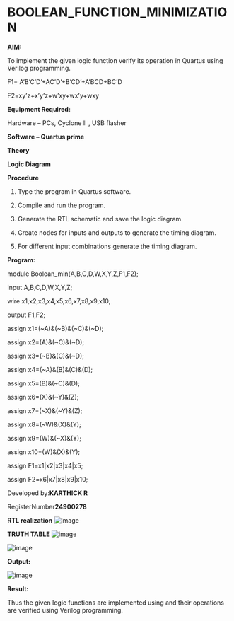 # BOOLEAN_FUNCTION_MINIMIZATION

**AIM:**

To implement the given logic function verify its operation in Quartus using Verilog programming.

F1= A’B’C’D’+AC’D’+B’CD’+A’BCD+BC’D 

F2=xy’z+x’y’z+w’xy+wx’y+wxy

**Equipment Required:**

Hardware – PCs, Cyclone II , USB flasher

**Software – Quartus prime**

**Theory**

**Logic Diagram**

**Procedure**

1.	Type the program in Quartus software.

2.	Compile and run the program.

3.	Generate the RTL schematic and save the logic diagram.

4.	Create nodes for inputs and outputs to generate the timing diagram.

5.	For different input combinations generate the timing diagram.


**Program:**

module Boolean_min(A,B,C,D,W,X,Y,Z,F1,F2);

input A,B,C,D,W,X,Y,Z;

wire x1,x2,x3,x4,x5,x6,x7,x8,x9,x10;

output F1,F2;

assign x1=(~A)&(~B)&(~C)&(~D);

assign x2=(A)&(~C)&(~D);

assign x3=(~B)&(C)&(~D);

assign x4=(~A)&(B)&(C)&(D);

assign x5=(B)&(~C)&(D);

assign x6=(X)&(~Y)&(Z);

assign x7=(~X)&(~Y)&(Z);

assign x8=(~W)&(X)&(Y);

assign x9=(W)&(~X)&(Y);

assign x10=(W)&(X)&(Y);

assign F1=x1|x2|x3|x4|x5;

assign F2=x6|x7|x8|x9|x10;


Developed by:**KARTHICK R**

RegisterNumber**24900278**


**RTL realization**
![image](https://github.com/user-attachments/assets/17ff06c2-7377-4e67-b71e-0a3b35fd5d9f)

**TRUTH TABLE**
![image](https://github.com/user-attachments/assets/d5d276cf-fe9c-46e9-8c51-dfa4646e634c)

![image](https://github.com/user-attachments/assets/d0bc7a24-d0aa-43cd-bb9c-5b4469d46849)


**Output:**

![image](https://github.com/user-attachments/assets/c650d007-7b74-458e-9437-e7dff29f0da8)


**Result:**

Thus the given logic functions are implemented using and their operations are verified using Verilog programming.

